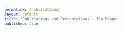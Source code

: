 ```yaml
---
permalink: /publications/
layout: default
title: "Publications and Presentations - Ish Dhand"
published: true
---
```

